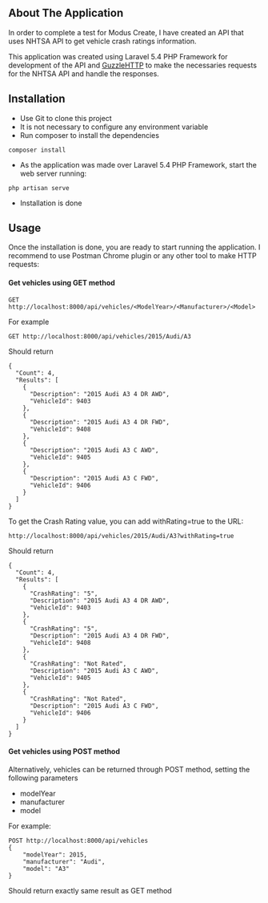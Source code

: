 ## About The Application

In order to complete a test for Modus Create, I have created an API that uses NHTSA API to get vehicle crash ratings information.

This application was created using Laravel 5.4 PHP Framework for development of the API and [GuzzleHTTP](http://docs.guzzlephp.org/en/latest/)
to make the necessaries requests for the NHTSA API and handle the responses.

## Installation

- Use Git to clone this project
- It is not necessary to configure any environment variable 
- Run composer to install the dependencies
```terminal
composer install
```
- As the application was made over Laravel 5.4 PHP Framework, start the web server running:
```terminal
php artisan serve
```
- Installation is done

## Usage

Once the installation is done, you are ready to start running the application. I recommend to use Postman Chrome plugin
or any other tool to make HTTP requests:

#### Get vehicles using GET method

```
GET http://localhost:8000/api/vehicles/<ModelYear>/<Manufacturer>/<Model>
```
For example
```
GET http://localhost:8000/api/vehicles/2015/Audi/A3
```
Should return
```
{
  "Count": 4,
  "Results": [
    {
      "Description": "2015 Audi A3 4 DR AWD",
      "VehicleId": 9403
    },
    {
      "Description": "2015 Audi A3 4 DR FWD",
      "VehicleId": 9408
    },
    {
      "Description": "2015 Audi A3 C AWD",
      "VehicleId": 9405
    },
    {
      "Description": "2015 Audi A3 C FWD",
      "VehicleId": 9406
    }
  ]
}
```

To get the Crash Rating value, you can add withRating=true to the URL:
```
http://localhost:8000/api/vehicles/2015/Audi/A3?withRating=true
```
Should return
```
{
  "Count": 4,
  "Results": [
    {
      "CrashRating": "5",
      "Description": "2015 Audi A3 4 DR AWD",
      "VehicleId": 9403
    },
    {
      "CrashRating": "5",
      "Description": "2015 Audi A3 4 DR FWD",
      "VehicleId": 9408
    },
    {
      "CrashRating": "Not Rated",
      "Description": "2015 Audi A3 C AWD",
      "VehicleId": 9405
    },
    {
      "CrashRating": "Not Rated",
      "Description": "2015 Audi A3 C FWD",
      "VehicleId": 9406
    }
  ]
}
```

#### Get vehicles using POST method

Alternatively, vehicles can be returned through POST method, setting the following parameters
- modelYear
- manufacturer
- model

For example:
```
POST http://localhost:8000/api/vehicles
{
    "modelYear": 2015,
    "manufacturer": "Audi",
    "model": "A3"
}
```
Should return exactly same result as GET method